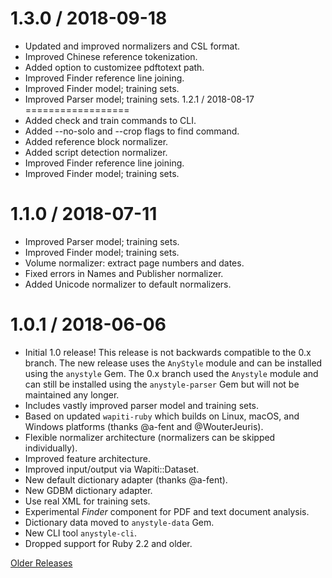 1.3.0 / 2018-09-18
==================
* Updated and improved normalizers and CSL format.
* Improved Chinese reference tokenization.
* Added option to customizee pdftotext path.
* Improved Finder reference line joining.
* Improved Finder model; training sets.
* Improved Parser model; training sets.
1.2.1 / 2018-08-17
==================
* Added check and train commands to CLI.
* Added --no-solo and --crop flags to find command.
* Added reference block normalizer.
* Added script detection normalizer.
* Improved Finder reference line joining.
* Improved Finder model; training sets.

1.1.0 / 2018-07-11
==================
* Improved Parser model; training sets.
* Improved Finder model; training sets.
* Volume normalizer: extract page numbers and dates.
* Fixed errors in Names and Publisher normalizer.
* Added Unicode normalizer to default normalizers.

1.0.1 / 2018-06-06
==================
* Initial 1.0 release! This release is not backwards compatible to the
  0.x branch. The new release uses the `AnyStyle` module and can be
  installed using the `anystyle` Gem. The 0.x branch used the `Anystyle`
  module and can still be installed using the `anystyle-parser` Gem but
  will not be maintained any longer.
* Includes vastly improved parser model and training sets.
* Based on updated `wapiti-ruby` which builds on Linux, macOS, and
  Windows platforms (thanks @a-fent and @WouterJeuris).
* Flexible normalizer architecture (normalizers can be skipped individually).
* Improved feature architecture.
* Improved input/output via Wapiti::Dataset.
* New default dictionary adapter (thanks @a-fent).
* New GDBM dictionary adapter.
* Use real XML for training sets.
* Experimental *Finder* component for PDF and text document analysis.
* Dictionary data moved to `anystyle-data` Gem.
* New CLI tool `anystyle-cli`.
* Dropped support for Ruby 2.2 and older.


[Older Releases](https://github.com/inukshuk/anystyle/blob/0.x/HISTORY.md)

